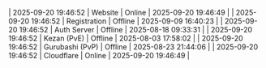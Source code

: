 | 2025-09-20 19:46:52 | Website | Online | 2025-09-20 19:46:49 |
| 2025-09-20 19:46:52 | Registration | Offline | 2025-09-09 16:40:23 |
| 2025-09-20 19:46:52 | Auth Server | Offline | 2025-08-18 09:33:31 |
| 2025-09-20 19:46:52 | Kezan (PvE) | Offline | 2025-08-03 17:58:02 |
| 2025-09-20 19:46:52 | Gurubashi (PvP) | Offline | 2025-08-23 21:44:06 |
| 2025-09-20 19:46:52 | Cloudflare | Online | 2025-09-20 19:46:49 |
